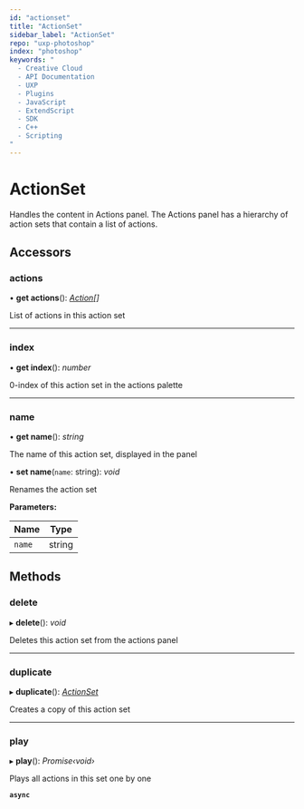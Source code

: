 ```yaml
---
id: "actionset"
title: "ActionSet"
sidebar_label: "ActionSet"
repo: "uxp-photoshop"
index: "photoshop"
keywords: "
  - Creative Cloud
  - API Documentation
  - UXP
  - Plugins
  - JavaScript
  - ExtendScript
  - SDK
  - C++
  - Scripting
"
---
```


# ActionSet

Handles the content in Actions panel. The Actions panel has a hierarchy of action sets that contain a list of actions.

## Accessors

###  actions

• **get actions**(): *[Action](/ps_reference/classes/action/)[]*

List of actions in this action set

___

###  index

• **get index**(): *number*

0-index of this action set in the actions palette

___

###  name

• **get name**(): *string*

The name of this action set, displayed in the panel

• **set name**(`name`: string): *void*

Renames the action set

**Parameters:**

Name | Type |
------ | ------ |
`name` | string |

## Methods

###  delete

▸ **delete**(): *void*

Deletes this action set from the actions panel

___

###  duplicate

▸ **duplicate**(): *[ActionSet](/ps_reference/classes/actionset)*

Creates a copy of this action set

___

###  play

▸ **play**(): *Promise‹void›*

Plays all actions in this set one by one

**`async`**
